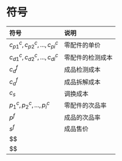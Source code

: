 <!--
 * @Author: Ashington ashington258@proton.me
 * @Date: 2024-09-07 09:38:48
 * @LastEditors: Ashington ashington258@proton.me
 * @LastEditTime: 2024-09-07 10:08:27
 * @FilePath: \mathematical_modelling\4-论文\符号说明\符号说明.md
 * @Description: 请填写简介
 * 联系方式:921488837@qq.com
 * Copyright (c) 2024 by ${git_name_email}, All Rights Reserved. 
-->
# 符号


| 符号                             | 说明             |
| :------------------------------- | :--------------- |
| $c^c_{p1},c^c_{p2},...,c^c_{pi}$ | 零配件的单价     |
| $c^c_{d1},c^c_{d2},...,c^c_{di}$ | 零配件的检测成本 |
| $c^f_d$                          | 成品检测成本     |
| $c^f_a$                          | 成品拆解成本     |
| $c_s$                            | 调换成本         |
| $p^c_1,p^c_2,...,p^c_i$          | 零配件的次品率   |
| $p^f$                            | 成品的次品率     |
| $s^f$                            | 成品售价         |
| $$                               |                  |
| $$                               |                  |
